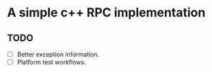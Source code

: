 # A simple c++ RPC implementation

## TODO

+ [ ] Better exception information.
+ [ ] Platform test workflows.